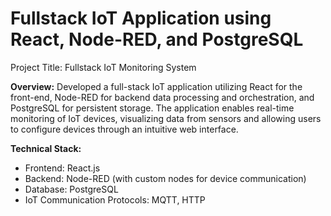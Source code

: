 # Fullstack IoT Application using React, Node-RED, and PostgreSQL #

Project Title: Fullstack IoT Monitoring System 

**Overview:**
Developed a full-stack IoT application utilizing React for the front-end, Node-RED for backend data processing and orchestration, and PostgreSQL for persistent storage. The application enables real-time monitoring of IoT devices, visualizing data from sensors and allowing users to configure devices through an intuitive web interface.

**Technical Stack:**
* Frontend: React.js
* Backend: Node-RED (with custom nodes for device communication)
* Database: PostgreSQL
* IoT Communication Protocols: MQTT, HTTP
